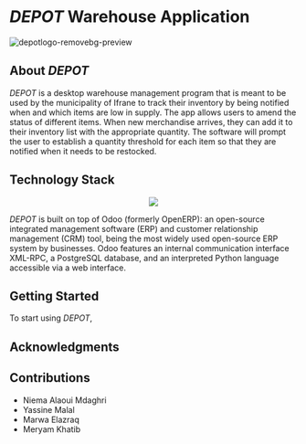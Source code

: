 # _DEPOT_  Warehouse Application

![depotlogo-removebg-preview](https://github.com/Yass149/warehouse-mana/assets/165490933/9ad2348c-c372-430e-a957-ff5295022141)

  
## About _DEPOT_
_DEPOT_ is a desktop warehouse management program that is meant to be used by the municipality of Ifrane to track their inventory by being notified when and which items are low in supply. The app allows users  to amend the status of different items. When new merchandise arrives, they can add it to their inventory list with the appropriate quantity. The software will prompt the user to establish a quantity threshold for each item so that they are notified when it needs to be restocked.
## Technology Stack
<p align="center">
  <img src="https://github.com/Yass149/warehouse-mana/assets/165481332/48ff3803-7cf7-4a65-b231-72066bacaf5d"/>
</p>


_DEPOT_ is built on top of Odoo (formerly OpenERP):
an open-source integrated management software (ERP) and customer relationship management (CRM) tool, being the most widely used open-source ERP system by businesses. Odoo features an internal communication interface XML-RPC, a PostgreSQL database, and an interpreted Python language accessible via a web interface.


## Getting Started 
To start using _DEPOT_,


## Acknowledgments





## Contributions
- Niema Alaoui Mdaghri
- Yassine Malal
- Marwa Elazraq
- Meryam Khatib




